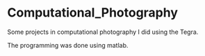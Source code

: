 Computational_Photography
=========================

Some projects in computational photography I did using the Tegra.

The programming was done using matlab.
